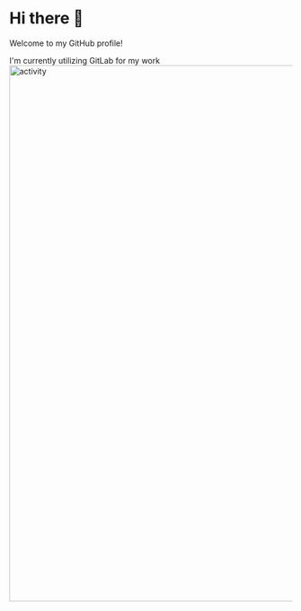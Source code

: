 # Hi there 👋

Welcome to my GitHub profile!

I'm currently utilizing GitLab for my work
<img width="956" alt="activity" src="https://github.com/sugiantodenny01/sugiantodenny01/assets/32387597/118062b6-95bd-4ed2-853e-271009c18acb">

